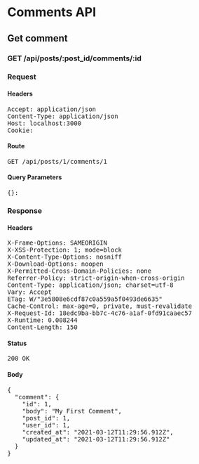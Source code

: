 # Comments API

## Get comment

### GET /api/posts/:post_id/comments/:id
### Request

#### Headers

<pre>Accept: application/json
Content-Type: application/json
Host: localhost:3000
Cookie: </pre>

#### Route

<pre>GET /api/posts/1/comments/1</pre>

#### Query Parameters

<pre>{}: </pre>

### Response

#### Headers

<pre>X-Frame-Options: SAMEORIGIN
X-XSS-Protection: 1; mode=block
X-Content-Type-Options: nosniff
X-Download-Options: noopen
X-Permitted-Cross-Domain-Policies: none
Referrer-Policy: strict-origin-when-cross-origin
Content-Type: application/json; charset=utf-8
Vary: Accept
ETag: W/&quot;3e5808e6cdf87c0a559a5f0493de6635&quot;
Cache-Control: max-age=0, private, must-revalidate
X-Request-Id: 18edc9ba-bb7c-4c76-a1af-0fd91caaec57
X-Runtime: 0.008244
Content-Length: 150</pre>

#### Status

<pre>200 OK</pre>

#### Body

<pre>{
  "comment": {
    "id": 1,
    "body": "My First Comment",
    "post_id": 1,
    "user_id": 1,
    "created_at": "2021-03-12T11:29:56.912Z",
    "updated_at": "2021-03-12T11:29:56.912Z"
  }
}</pre>
